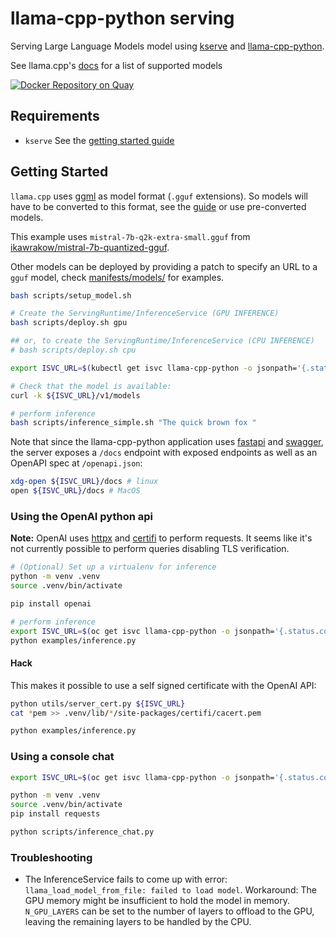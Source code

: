 # llama-cpp-python serving

Serving Large Language Models model using [kserve](https://kserve.github.io/website/latest/) and [llama-cpp-python](https://github.com/abetlet/llama-cpp-python).

See llama.cpp's [docs](https://github.com/ggerganov/llama.cpp?tab=readme-ov-file#description) for a list of supported models

[![Docker Repository on Quay](https://quay.io/repository/dtrifiro/llama-cpp-python-serving/status "Docker Repository on Quay")](https://quay.io/repository/dtrifiro/llama-cpp-python-serving)

## Requirements

- `kserve` See the [getting started guide](https://kserve.github.io/website/latest/get_started/)

## Getting Started

`llama.cpp` uses [ggml](https://github.com/ggerganov/ggml) as model format (`.gguf` extensions). So models will have to be converted to this format, see the [guide](https://github.com/ggerganov/llama.cpp?tab=readme-ov-file#prepare-and-quantize) or use pre-converted models.

This example uses `mistral-7b-q2k-extra-small.gguf` from [ikawrakow/mistral-7b-quantized-gguf](https://huggingface.co/ikawrakow/mistral-7b-quantized-gguf]).

Other models can be deployed by providing a patch to specify an URL to a `gguf` model, check [manifests/models/](/manifests/models/) for examples.

```bash
bash scripts/setup_model.sh

# Create the ServingRuntime/InferenceService (GPU INFERENCE)
bash scripts/deploy.sh gpu

## or, to create the ServingRuntime/InferenceService (CPU INFERENCE)
# bash scripts/deploy.sh cpu

export ISVC_URL=$(kubectl get isvc llama-cpp-python -o jsonpath='{.status.components.predictor.url}')

# Check that the model is available:
curl -k ${ISVC_URL}/v1/models

# perform inference
bash scripts/inference_simple.sh "The quick brown fox "
```

Note that since the llama-cpp-python application uses [fastapi](https://github.com/tiangolo/fastapi) and [swagger](https://swagger.io/), the server exposes a `/docs` endpoint with exposed endpoints as well
as an OpenAPI spec at `/openapi.json`:

```bash
xdg-open ${ISVC_URL}/docs # linux
open ${ISVC_URL}/docs # MacOS
```

### Using the OpenAI python api

**Note:** OpenAI uses [httpx](https://pypi.org/project/httpx/) and [certifi](https://pypi.org/project/certifi/) to perform requests. It seems like it's not currently possible to perform queries disabling TLS verification.

```bash
# (Optional) Set up a virtualenv for inference
python -m venv .venv
source .venv/bin/activate

pip install openai

# perform inference
export ISVC_URL=$(oc get isvc llama-cpp-python -o jsonpath='{.status.components.predictor.url}')
python examples/inference.py
```

#### Hack

This makes it possible to use a self signed certificate with the OpenAI API:

```bash
python utils/server_cert.py ${ISVC_URL}
cat *pem >> .venv/lib/*/site-packages/certifi/cacert.pem

python examples/inference.py
```

### Using a console chat

```bash
export ISVC_URL=$(oc get isvc llama-cpp-python -o jsonpath='{.status.components.predictor.url}')

python -m venv .venv
source .venv/bin/activate
pip install requests

python scripts/inference_chat.py
```

### Troubleshooting

- The InferenceService fails to come up with error: `llama_load_model_from_file: failed to load model`. Workaround: The GPU memory might be insufficient to hold the model in memory. `N_GPU_LAYERS` can be set to the number of layers to offload to the GPU, leaving the remaining layers to be handled by the CPU.
